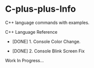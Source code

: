 # C-plus-plus-Info

C++ language commands with examples.      

C++ Language Reference

  - [DONE]  1. Console Color Change.

  - [DONE]  2. Console Blink Screen Fix
  
  Work In Progress...
